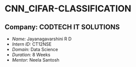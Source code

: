 # CNN_CIFAR-CLASSIFICATION

## Company: CODTECH IT SOLUTIONS

- *Name:* Jayanagavarshini R D  
- *Intern ID:* CT12NSE
- *Domain:* Data Science 
- *Duration:* 8 Weeks  
- *Mentor:* Neela Santosh

